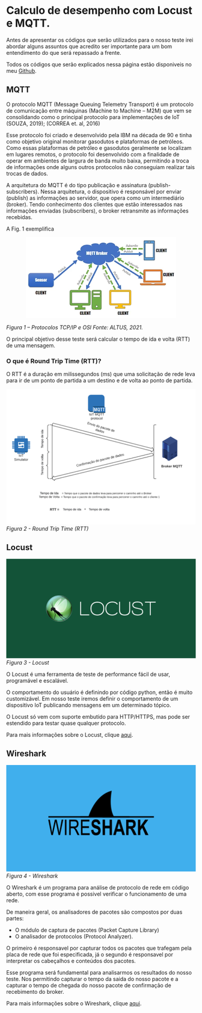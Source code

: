 # Calculo de desempenho com Locust e MQTT.

Antes de apresentar os códigos que serão utilizados para o nosso teste irei abordar alguns assuntos que acredito ser importante para um bom entendimento do que será repassado a frente.

Todos os códigos que serão explicados nessa página estão disponiveis no meu [Github](https://github.com/joaogabriel1995/).

## MQTT

O protocolo MQTT (Message Queuing Telemetry Transport) é um protocolo de
comunicação entre máquinas (Machine to Machine – M2M) que vem se consolidando
como o principal protocolo para implementações de IoT (SOUZA, 2019); (CORREA
et. al, 2016)

Esse protocolo foi criado e desenvolvido pela IBM na década de 90 e tinha como
objetivo original monitorar gasodutos e plataformas de petróleos. Como essas
plataformas de petróleo e gasodutos geralmente se localizam em lugares remotos, o
protocolo foi desenvolvido com a finalidade de operar em ambientes de largura de
banda muito baixa, permitindo a troca de informações onde alguns outros protocolos
não conseguiam realizar tais trocas de dados.

A arquitetura do MQTT é do tipo publicação e assinatura (publish-subscribers).
Nessa arquitetura, o dispositivo é responsável por enviar (publish) as informações ao
servidor, que opera como um intermediário (broker). Tendo conhecimento dos clientes
que estão interessados nas informações enviadas (subscribers), o broker retransmite
as informações recebidas.

A Fig. 1 exemplifica

<p align="center">
  <img src="image/arquitetura-iot_1.jpg" />
</p>

_Figura 1 – Protocolos TCP/IP e OSI_
_Fonte: ALTUS, 2021._

O principal objetivo desse teste será calcular o tempo de ida e volta (RTT) de uma mensagem.

### O que é Round Trip Time (RTT)?

O RTT é a duração em milissegundos (ms) que uma solicitação de rede leva para ir de um ponto de partida a um destino e de volta ao ponto de partida.

![alt text for screen readers](image/diagrama.png 'Text to show on mouseover')
_Figura 2 - Round Trip Time (RTT)_

## Locust

![alt text for screen readers](image/locust.png 'Text to show on mouseover')
_Figura 3 - Locust_

O Locust é uma ferramenta de teste de performance fácil de usar, programável e escalável.

O comportamento do usuário é definindo por código python, então é muito customizável. Em nosso teste iremos definir o comportamento de um dispositivo IoT publicando mensagens em um determinado tópico.

O Locust só vem com suporte embutido para HTTP/HTTPS, mas pode ser estendido para testar quase qualquer protocolo.

Para mais informações sobre o Locust, clique [aqui](https://locust.io/).

## Wireshark

![alt text for screen readers](image/wireshark-1.png 'Text to show on mouseover')
_Figura 4 - Wireshark_

O Wireshark é um programa para análise de protocolo de rede em código aberto, com esse programa é possivel verificar o funcionamento de uma rede.

De maneira geral, os analisadores de pacotes são compostos por duas partes:

- O módulo de captura de pacotes (Packet Capture Library)
- O analisador de protocolos (Protocol Analyzer).

O primeiro é responsavel por capturar todos os pacotes que trafegam pela placa de rede que foi especificada, já o segundo é responsavel por interpretar os cabeçalhos e conteúdos dos pacotes.

Esse programa será fundamental para analisarmos os resultados do nosso teste. Nos permitindo capturar o tempo da saida do nosso pacote e a capturar o tempo de chegada do nosso pacote de confirmação de recebimento do broker.

Para mais informações sobre o Wireshark, clique [aqui](https://www.wireshark.org/).
